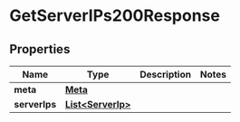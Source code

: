 

# GetServerIPs200Response


## Properties

| Name | Type | Description | Notes |
|------------ | ------------- | ------------- | -------------|
|**meta** | [**Meta**](Meta.md) |  |  |
|**serverIps** | [**List&lt;ServerIp&gt;**](ServerIp.md) |  |  |



